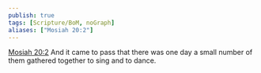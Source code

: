 ```yaml
---
publish: true
tags: [Scripture/BoM, noGraph]
aliases: ["Mosiah 20:2"]
---
```

[Mosiah 20:2](https://churchofjesuschrist.org/study/scriptures/bofm/mosiah/20?lang=eng&id=p2#p2) And it came to pass that there was one day a small number of them gathered together to sing and to dance.
